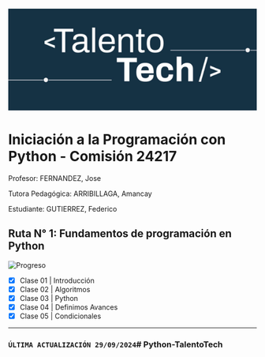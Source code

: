 ![Talento Tech](./images/Portada.png)
# Iniciación a la Programación con Python - Comisión 24217
Profesor: FERNANDEZ, Jose

Tutora Pedagógica: ARRIBILLAGA, Amancay 

Estudiante: GUTIERREZ, Federico

## Ruta N° 1: Fundamentos de programación en Python
![Progreso](https://img.shields.io/badge/Progreso-60%25-brightgreen.svg)

- [x] Clase 01 | Introducción
- [x] Clase 02 | Algoritmos
- [x] Clase 03 | Python
- [x] Clase 04 | Definimos Avances
- [x] Clase 05 | Condicionales

______________________________________________________________________________________________________
### `ÚLTIMA ACTUALIZACIÓN 29/09/2024`#   P y t h o n - T a l e n t o T e c h 
 
 
